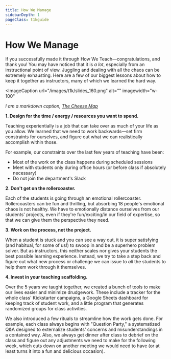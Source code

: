 ```yaml
---
title: How We Manage
sidebarDepth: 1
pageClass: t1kguide
---
```


# How We Manage

If you successfully made it through How We Teach—congratulations, and thank you! You may have noticed that it is *a lot*, especially from an instructional point of view. Juggling and dealing with all the chaos can be extremely exhausting. Here are a few of our biggest lessons about how to keep it together as instructors, many of which we learned the hard way.

<ImageCaption
 url="/images/t1k/slides_160.png"
 alt=""
 imagewidth="w-100"
 >

 *I am a markdown caption, [The Cheese Map](https://www.kickstarter.com/projects/thecheesemap/the-cheese-map)*

 </ImageCaption>

**1. Design for the time / energy / resources you want to spend.**

Teaching experientially is a job that can take over as much of your life as you allow. We learned that we need to work backwards—set firm constraints for ourselves, and figure out what we can realistically accomplish within those.

For example, our constraints over the last few years of teaching have been:
* Most of the work on the class happens during scheduled sessions
* Meet with students only during office hours (or before class if absolutely necessary)
* Do not join the department's Slack

**2. Don't get on the rollercoaster.**

Each of the students is going through an emotional rollercoaster. Rollercoasters can be fun and thrilling, but absorbing 18 people's emotional chaos is not healthy. We have to emotionally distance ourselves from our students' projects, even if they're fun/exciting/in our field of expertise, so that we can give them the perspective they need.

**3. Work on the process, not the project.**

When a student is stuck and you can see a way out, it is super satisfying (and habitual, for some of us!) to swoop in and be a superhero problem solver. But as instructors, this neither scales nor gives your students the best possible learning experience. Instead, we try to take a step back and figure out what new process or challenge we can issue to *all* the students to help them work through it themselves.

**4. Invest in your teaching scaffolding.**

Over the 5 years we taught together, we created a bunch of tools to make our lives easier and minimize drudgework. These include a tracker for the whole class' Kickstarter campaigns, a Google Sheets dashboard for keeping track of student work, and a little program that generates randomized groups for class activities.

We also introduced a few rituals to streamline how the work gets done. For example, each class always begins with "Question Party," a systematized Q&A designed to externalize students' concerns and misunderstandings in a contained way. Also, we always get dinner after class to debrief on the class and figure out any adjustments we need to make for the following week, which cuts down on another meeting we would need to have (or at least turns it into a fun and delicious occasion).
